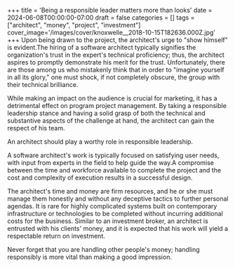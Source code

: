 +++
title = 'Being a responsible leader matters more than looks'
date = 2024-06-08T00:00:00-07:00
draft = false
categories = []
tags = ["architect", "money", "project", "investment"]
cover_image='/images/cover/knoxwelle__2018-10-15T182636.000Z.jpg'
+++
Upon being drawn to the project, the architect's urge to "show himself" is evident.The hiring of a software architect typically signifies the organization's trust in the expert's technical proficiency; thus, the architect aspires to promptly demonstrate his merit for the trust. Unfortunately, there are those among us who mistakenly think that in order to "imagine yourself in all its glory," one must shock, if not completely obscure, the group with their technical brilliance.

While making an impact on the audience is crucial for marketing, it has a detrimental effect on program project management. By taking a responsible leadership stance and having a solid grasp of both the technical and substantive aspects of the challenge at hand, the architect can gain the respect of his team.

An architect should play a worthy role in responsible leadership. 

A software architect's work is typically focused on satisfying user needs, with input from experts in the field to help guide the way.A compromise between the time and workforce available to complete the project and the cost and complexity of execution results in a successful design.

The architect's time and money are firm resources, and he or she must manage them honestly and without any deceptive tactics to further personal agendas. It is rare for highly complicated systems built on contemporary infrastructure or technologies to be completed without incurring additional costs for the business. Similar to an investment broker, an architect is entrusted with his clients' money, and it is expected that his work will yield a respectable return on investment.

Never forget that you are handling other people's money; handling responsibly is more vital than making a good impression.